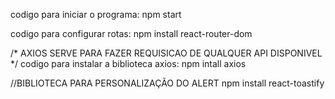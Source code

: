 codigo para iniciar o programa:
    npm start

codigo para configurar rotas:
    npm install react-router-dom


/* AXIOS SERVE PARA FAZER REQUISICAO DE QUALQUER API DISPONIVEL */ 
codigo para instalar a biblioteca axios:
    npm intall axios


//BIBLIOTECA PARA PERSONALIZAÇÃO DO ALERT
npm install react-toastify